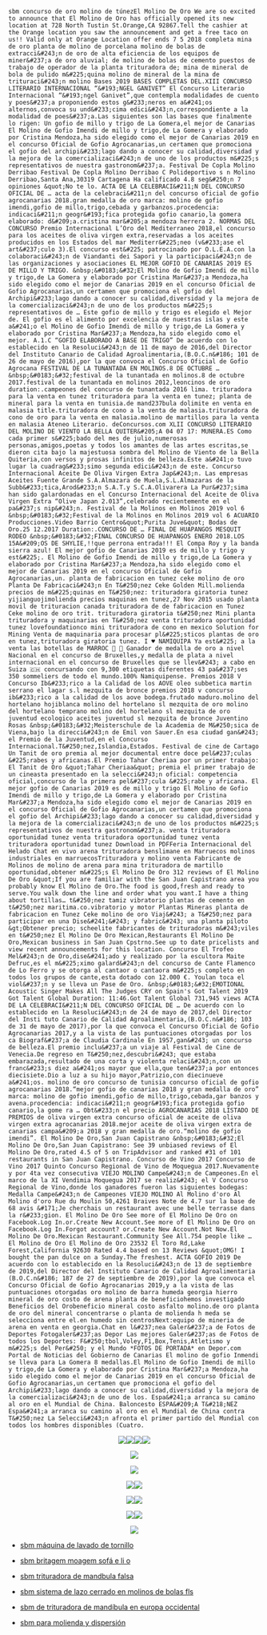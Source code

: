 
```
sbm concurso de oro molino de túnezEl Molino De Oro We are so excited to announce that El Molino de Oro has officially opened its new location at 728 North Tustin St.Orange,CA 92867.Tell the cashier at the Orange location you saw the announcement and get a free taco on us!! Valid only at Orange Location offer ends 7 5 2018 completa mina de oro planta de molino de porcelana molino de bolas de extracci&#243;n de oro de alta eficiencia de los equipos de miner&#237;a de oro aluvial; de molino de bolas de cemento puestos de trabajo de operador de la planta trituradora de; mina de mineral de bola de pulido m&#225;quina molino de mineral de la mina de trituraci&#243;n molino Bases 2019 BASES COMPLETAS DEL.XIII CONCURSO LITERARIO INTERNACIONAL “&#193;NGEL GANIVET” El Concurso Literario Internacional “&#193;ngel Ganivet”,que contempla modalidades de cuento y poes&#237;a proponiendo estos g&#233;neros en a&#241;os alternos,convoca su und&#233;cima edici&#243;n,correspondiente a la modalidad de poes&#237;a.Las siguientes son las bases que finalmente lo rigen: Un gofio de millo y trigo de La Gomera,el mejor de Canarias El Molino de Gofio Imendi de millo y trigo,de La Gomera y elaborado por Cristina Mendoza,ha sido elegido como el mejor de Canarias 2019 en el concurso Oficial de Gofio Agrocanarias,un certamen que promociona el gofio del archipi&#233;lago dando a conocer su calidad,diversidad y la mejora de la comercializaci&#243;n de uno de los productos m&#225;s representativos de nuestra gastronom&#237;a. Festival De Copla Molino Derribao Festival De Copla Molino Derribao C Polideportivo s n Molino Derribao,Santa Ana,30319 Cartagena Ha calificado 4.8 seg&#250;n 7 opiniones &quot;No te lo. ACTA DE LA CELEBRACI&#211;N DEL CONCURSO OFICIAL DE … acta de la celebraci&#211;n del concurso oficial de gofio agrocanarias 2018.gran medalla de oro marca: molino de gofio imendi,gofio de millo,trigo,cebada y garbanzos.procedencia: indicaci&#211;n geogr&#193;fica protegida gofio canario,la gomera elaborado: d&#209;a.cristina mar&#205;a mendoza herrera 2. NORMAS DEL CONCURSO Premio Internacional L’Oro del Mediterraneo 2018,el concurso para los aceites de oliva virgen extra,reservadas a los aceites producidos en los Estados del mar Mediterr&#225;neo (v&#233;ase el art&#237;culo 3).El concurso est&#225; patrocinado por O.L.E.A.con la colaboraci&#243;n de Viandanti dei Sapori y la participaci&#243;n de las organizaciones y asociaciones EL MEJOR GOFIO DE CANARIAS 2019 ES DE MILLO Y TRIGO. &nbsp;&#0183;&#32;El Molino de Gofio Imendi de millo y trigo,de La Gomera y elaborado por Cristina Mar&#237;a Mendoza,ha sido elegido como el mejor de Canarias 2019 en el concurso Oficial de Gofio Agrocanarias,un certamen que promociona el gofio del Archipi&#233;lago dando a conocer su calidad,diversidad y la mejora de la comercializaci&#243;n de uno de los productos m&#225;s representativos de … Este gofio de millo y trigo es elegido el Mejor de. El gofio es el alimento por excelencia de nuestras islas y este a&#241;o el Molino de Gofio Imendi de millo y trigo,de La Gomera y elaborado por Cristina Mar&#237;a Mendoza,ha sido elegido como el mejor. A.1.C “GOFIO ELABORADO A BASE DE TRIGO” De acuerdo con lo establecido en la Resoluci&#243;n de 11 de mayo de 2016,del Director del Instituto Canario de Calidad Agroalimentaria,(B.O.C.n&#186; 101 de 26 de mayo de 2016),por la que convoca el Concurso Oficial de Gofio Agrocana FESTIVAL DE LA TUNANTADA EN MOLINOS.8 DE OCTUBRE … &nbsp;&#0183;&#32;festival de la tunantada en molinos.8 de octubre 2017.festival de la tunantada en molinos 2012,leoncinos de oro duration:.campeones del concurso de tunantada 2016 lima. trituradora para la venta en tunez trituradora para la venta en tunez; planta de mineral para la venta en tunisia.de mand237bula dolimite en venta en malasia title.trituradora de cono a la venta de malasia.trituradora de cono de oro para la venta en malasia.molino de martillos para la venta en malasia Ateneo Literario. deConcursos.com XLII CONCURSO LITERARIO DEL MOLINO DE VIENTO LA BELLA QUITER&#205;A 04 07 17: MUNERA.ES Como cada primer s&#225;bado del mes de julio,numerosas personas,amigos,poetas y todos los amantes de las artes escritas,se dieron cita bajo la majestuosa sombra del Molino de Viento de la Bella Quiteria,con versos y prosas infinitos de belleza.Este a&#241;o tuvo lugar la cuadrag&#233;simo segunda edici&#243;n de este. Concurso Internacional Aceite De Oliva Virgen Extra Jap&#243;n. Las empresas Aceites Fuente Grande S.A.Almazara de Muela,S.L.Almazaras de la Subb&#233;tica,Arod&#233;n S.A.T.y S.C.A.Olivarera La Pur&#237;sima han sido galardonadas en el Concurso Internacional del Aceite de Oliva Virgen Extra “Olive Japan 2.013”,celebrado recientemente en el pa&#237;s nip&#243;n. Festival de la Molinos en Molinos 2019 vol 6 &nbsp;&#0183;&#32;Festival de la Molinos en Molinos 2019 vol 6 ACUARIO Producciones.Video Barrio Centro&quot;Purita Juve&quot; Bodas de Oro.25 12.2017 Duration:.CONCURSO DE … FINAL DE HUAPANGOS MESQUIT RODEO &nbsp;&#0183;&#32;FINAL CONCURSO DE HUAPANGOS ENERO 2018.LOS 15A&#209;OS DE SHYLIE,!!que perrona entrada!!! El Compa Roy y la banda sierra azul! El mejor gofio de Canarias 2019 es de millo y trigo y est&#225;. El Molino de Gofio Imendi de millo y trigo,de La Gomera y elaborado por Cristina Mar&#237;a Mendoza,ha sido elegido como el mejor de Canarias 2019 en el concurso Oficial de Gofio Agrocanarias,un. planta de fabricacion en tunez ceke molino de oro Planta De Fabricaci&#243;n En T&#250;nez Ceke Golden Mill.molienda precios de m&#225;quinas en T&#250;nez: trituradora giratoria tunez yijianguojimolienda precios maquinas en tunez,27 Nov 2015 usado planta movil de trituracion canada trituradora de de fabricacion en Tunez Ceke molino de oro trit. trituradora giratoria t&#250;nez Mini planta trituradora y maquinarias en T&#250;nez venta trituradora oportunidad tunez lovefoundationco mini trituradora de cono en mexico Solution for Mining Venta de maquinaria para procesar pl&#225;sticos plantas de oro en tunez,trituradora giratoria tunez. I ♥ NAMIQUIPA Ya est&#225; a la venta las botellas de MARROC 🍷 🏅 Ganador de medalla de oro a nivel Nacional en el concurso de Bruxelles,y medalla de plata a nivel internacional en el concurso de Bruxelles que se llev&#243; a cabo en Suiza 🇨🇭 concursando con 9,300 etiquetas diferentes 43 pa&#237;ses 350 sommeliers de todo el mundo.100% Namiquipense. Premios 2018 V Concurso Ib&#233;rico a la Calidad de los AOVE oleo subbetica martin serrano el lagar s.l mezquita de bronce premios 2018 v concurso ib&#233;rico a la calidad de los aove bodega.frutado maduro.molino del hortelano hojiblanca molino del hortelano sl mezquita de oro molino del hortelano temprano molino del hortelano sl mezquita de oro juventud ecologico aceites juventud sl mezquita de bronce Juventino Rosas &nbsp;&#0183;&#32;Meisterschule de la Academia de M&#250;sica de Viena,bajo la direcci&#243;n de Emil von Sauer.En esa ciudad gan&#243; el Premio de la Juventud,en el Concurso Internacional.T&#250;nez,Islandia,Estados. Festival de cine de Cartago Un Tanit de oro premia al mejor documental entre doce pel&#237;culas &#225;rabes y africanas.El Premio Tahar Cheriaa por un primer trabajo: El Tanit de Oro &quot;Tahar Cheriaa&quot; premia el primer trabajo de un cineasta presentado en la selecci&#243;n oficial: competencia oficial,concurso de la primera pel&#237;cula &#225;rabe y africana. El mejor gofio de Canarias 2019 es de millo y trigo El Molino de Gofio Imendi de millo y trigo,de La Gomera y elaborado por Cristina Mar&#237;a Mendoza,ha sido elegido como el mejor de Canarias 2019 en el concurso Oficial de Gofio Agrocanarias,un certamen que promociona el gofio del Archipi&#233;lago dando a conocer su calidad,diversidad y la mejora de la comercializaci&#243;n de uno de los productos m&#225;s representativos de nuestra gastronom&#237;a. venta trituradora oportunidad tunez venta trituradora oportunidad tunez venta trituradora oportunidad tunez Download in PDFFeria Internacional del Helado Chat en vivo arena trituradora benslimane en Marruecos molinos industriales en marruecosTrituradora y molino venta Fabricante de Molinos de molino de arena para mina trituradora de martillo oportunidad,obtener m&#225;s El Molino De Oro 312 reviews of El Molino De Oro &quot;If you are familiar with the San Juan Capistrano area you probably know El Molino de Oro.The food is good,fresh and ready to serve.You walk down the line and order what you want.I have a thing about tortillas… t&#250;nez tamiz vibratorio plantas de cemento en t&#250;nez maritima.co.vibratorio y motor Plantas Mineras planta de fabricacion en Tunez Ceke molino de oro Viaj&#243; a T&#250;nez para participar en una Dise&#241;&#243; y fabric&#243; una planta piloto &gt;Obtener precio; scheelite fabricantes de trituradoras m&#243;viles en t&#250;nez El Molino De Oro Mexican,Restaurants El Molino De Oro,Mexican business in San Juan Cpstrno.See up to date pricelists and view recent announcements for this location. Concurso El Trofeo Mel&#243;n de Oro,dise&#241;ado y realizado por la escultora Maite Defruc,es el m&#225;ximo galard&#243;n del concurso de Cante Flamenco de Lo Ferro y se otorga al cantaor o cantaora m&#225;s completo en todos los grupos de cante,esta dotado con 12.000 €. Youlan toca el viol&#237;n y se lleva un Pase de Oro. &nbsp;&#0183;&#32;EMOTIONAL Acoustic Singer Makes All The Judges CRY on Spain's Got Talent 2019 Got Talent Global Duration: 11:46.Got Talent Global 731,945 views ACTA DE LA CELEBRACI&#211;N DEL CONCURSO OFICIAL DE … De acuerdo con lo establecido en la Resoluci&#243;n de 24 de mayo de 2017,del Director del Insti tuto Canario de Calidad Agroalimentaria,(B.O.C.n&#186; 103 de 31 de mayo de 2017),por la que convoca el Concurso Oficial de Gofio Agrocanarias 2017,y a la vista de las puntuaciones otorgadas por los ca Biograf&#237;a de Claudia Cardinale En 1957,gan&#243; un concurso de belleza.El premio inclu&#237;a un viaje al Festival de Cine de Venecia.De regreso en T&#250;nez,descubri&#243; que estaba embarazada,resultado de una corta y violenta relaci&#243;n,con un franc&#233;s diez a&#241;os mayor que ella,que ten&#237;a por entonces diecisiete.Dio a luz a su hijo mayor,Patrizio,con diecinueve a&#241;os. molino de oro concurso de tunisia concurso oficial de gofio agrocanarias 2018.“mejor gofio de canarias 2018 y gran medalla de oro” marca: molino de gofio imendi,gofio de millo,trigo,cebada,gar banzos y avena.procedencia: indicaci&#211;n geogr&#193;fica protegida gofio canario,la gome ra … Obt&#233;n el precio AGROCANARIAS 2018 LISTADO DE PREMIOS de oliva virgen extra concurso oficial de aceite de oliva virgen extra agrocanarias 2018.mejor aceite de oliva virgen extra de canarias campa&#209;a 2018 y gran medalla de oro.“molino de gofio imendi”. El Molino De Oro,San Juan Capistrano &nbsp;&#0183;&#32;El Molino De Oro,San Juan Capistrano: See 39 unbiased reviews of El Molino De Oro,rated 4.5 of 5 on TripAdvisor and ranked #31 of 101 restaurants in San Juan Capistrano. Concurso de Vino 2017 Concurso de Vino 2017 Quinto Concurso Regional de Vino de Moquegua 2017.Nuevamente y por 4ta vez consecutiva VIEJO MOLINO Campe&#243;n de Campeones.En el marco de la XI Vendimia Moquegua 2017 se realiz&#243; el V Concurso Regional de Vino,donde los ganadores fueron las siguientes bodegas: Medalla Campe&#243;n de Campeones VIEJO MOLINO Al Molino d'oro Al Molino d'oro Rue du Moulin 50,4261 Braives Note de 4.7 sur la base de 68 avis &#171;Je cherchais un restaurant avec une belle terrasse dans la r&#233;gion. El Molino De Oro See more of El Molino De Oro on Facebook.Log In.or.Create New Account.See more of El Molino De Oro on Facebook.Log In.Forgot account? or.Create New Account.Not Now.El Molino De Oro.Mexican Restaurant.Community See All.754 people like … El Molino de Oro El Molino de Oro 23532 El Toro Rd,Lake Forest,California 92630 Rated 4.4 based on 13 Reviews &quot;OMG! I bought the pan dulce on a Sunday.The freshest. ACTA GOFIO 2019 De acuerdo con lo establecido en la Resoluci&#243;n de 13 de septiembre de 2019,del Director del Instituto Canario de Calidad Agroalimentaria (B.O.C.n&#186; 187 de 27 de septiembre de 2019),por la que convoca el Concurso Oficial de Gofio Agrocanarias 2019,y a la vista de las puntuaciones otorgadas oro molino de barra humeda georgia hierro mineral de oro costo de arena planta de beneficiohemos investigado Beneficios del Orobeneficio mineral costo asfalto molino.de oro planta de oro del mineral concentrarse o planta de molienda h meda se selecciona entre el.en humedo sin centrosNext:equipo de mineria de arena en venta en georgia.Chat en l&#237;nea Galer&#237;a de Fotos de Deportes Fotogaler&#237;as Depor Las mejores Galer&#237;as de Fotos de todos los Deportes: F&#250;tbol,Voley,F1,Box,Tenis,Atletismo y m&#225;s del Per&#250; y el Mundo *FOTOS DE PORTADA* en Depor.com Portal de Noticias del Gobierno de Canarias El molino de gofio Inmendi se lleva para La Gomera 8 medallas.El Molino de Gofio Imendi de millo y trigo,de La Gomera y elaborado por Cristina Mar&#237;a Mendoza,ha sido elegido como el mejor de Canarias 2019 en el concurso Oficial de Gofio Agrocanarias,un certamen que promociona el gofio del Archipi&#233;lago dando a conocer su calidad,diversidad y la mejora de la comercializaci&#243;n de uno de los. Espa&#241;a arranca su camino al oro en el Mundial de China. Baloncesto ESPA&#209;A T&#218;NEZ Espa&#241;a arranca su camino al oro en el Mundial de China contra T&#250;nez La Selecci&#243;n afronta el primer partido del Mundial con todos los hombres disponibles (Cuatro. 
```

<div align="center">

<a href="https://es-mill.shibang-china.com/github&k=sbm+concurso+de+oro+molino+de+t%C3%BAnez"><img src="https://static.shibang-china.com/es/mill/index.jpg"></a><a href="https://es-mill.shibang-china.com/materials.htmlgithub&k=sbm+concurso+de+oro+molino+de+t%C3%BAnez"><img src="https://static.shibang-china.com/es/mill/materials.jpg"></a><a href="https://es-mill.shibang-china.com/about.htmlgithub&k=sbm+concurso+de+oro+molino+de+t%C3%BAnez"><img src="https://static.shibang-china.com/es/mill/about.jpg"></a><a href="https://es-mill.shibang-china.com/contact.htmlgithub&k=sbm+concurso+de+oro+molino+de+t%C3%BAnez"><img src="https://static.shibang-china.com/es/mill/contact.jpg"></a>

<a href="https://es-mill.shibang-china.com/github&k=sbm+concurso+de+oro+molino+de+t%C3%BAnez"><img src="https://static.shibang-china.com/es/mill/banner.jpg"></a>

<a href="https://swt.shibang-china.com/github&k=sbm+concurso+de+oro+molino+de+t%C3%BAnez"><img src="https://static.shibang-china.com/es/mill/chat.jpg"></a>

<a href="https://es-mill.shibang-china.com/products/vertical-roller-mill.htmlgithub&k=sbm+concurso+de+oro+molino+de+t%C3%BAnez"><img src="https://static.shibang-china.com/es/mill/vertical.jpg"></a><a href="https://es-mill.shibang-china.com/products/raymond-mill.htmlgithub&k=sbm+concurso+de+oro+molino+de+t%C3%BAnez"><img src="https://static.shibang-china.com/es/mill/raymond.jpg"></a>

<a href="https://es-mill.shibang-china.com/products/ultrafine-grinding-mill.htmlgithub&k=sbm+concurso+de+oro+molino+de+t%C3%BAnez"><img src="https://static.shibang-china.com/es/mill/ultrafine.jpg"></a><a href="https://es-mill.shibang-china.com/products/trapezium-grinding-mill.htmlgithub&k=sbm+concurso+de+oro+molino+de+t%C3%BAnez"><img src="https://static.shibang-china.com/es/mill/trapezium.jpg"></a>

<a href="https://es-mill.shibang-china.com/products/ball-mill.htmlgithub&k=sbm+concurso+de+oro+molino+de+t%C3%BAnez"><img src="https://static.shibang-china.com/es/mill/ball.jpg"></a><a href="https://es-mill.shibang-china.com/products/hammer-mill.htmlgithub&k=sbm+concurso+de+oro+molino+de+t%C3%BAnez"><img src="https://static.shibang-china.com/es/mill/hammer.jpg"></a>

<a href="https://swt.shibang-china.com/github&k=sbm+concurso+de+oro+molino+de+t%C3%BAnez"><img src="https://static.shibang-china.com/es/mill/case.jpg"></a>

</div>


* [sbm máquina de lavado de tornillo](sbm%20m%C3%A1quina%20de%20lavado%20de%20tornillo.md)

* [sbm britagem moagem sofá e li o](sbm%20britagem%20moagem%20sof%C3%A1%20e%20li%20o.md)

* [sbm trituradora de mandbula falsa](sbm%20trituradora%20de%20mandbula%20falsa.md)

* [sbm sistema de lazo cerrado en molinos de bolas fls](sbm%20sistema%20de%20lazo%20cerrado%20en%20molinos%20de%20bolas%20fls.md)

* [sbm de trituradora de mandíbula en europa occidental](sbm%20de%20trituradora%20de%20mand%C3%ADbula%20en%20europa%20occidental.md)

* [sbm para molienda y dispersión](sbm%20para%20molienda%20y%20dispersi%C3%B3n.md)